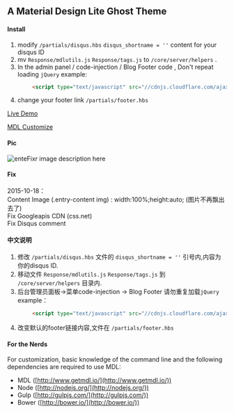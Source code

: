 ## A Material Design Lite Ghost Theme

#### Install  
1. modify `/partials/disqus.hbs`   `disqus_shortname = ''` content for your disqus ID  
2. mv `Response/mdlutils.js` `Response/tags.js` to `/core/server/helpers` .  
3. In the admin panel / code-injection / Blog Footer code , Don't repeat loading `jQuery`
example:

```html
        <script type="text/javascript" src="//cdnjs.cloudflare.com/ajax/libs/jquery/2.1.4/jquery.min.js"></script>
```

4. change your footer link `/partials/footer.hbs`

[Live Demo](https://suki.im)  

[MDL Customize](http://www.getmdl.io/customize/index.html)  

#### Pic
![enteFixr image description here](https://suki.im/content/images/2015/10/20151013141427.png)

#### Fix
2015-10-18：  
        Content Image (.entry-content img) : width:100%;height:auto; (图片不再飘出去了)  
        Fix Googleapis CDN (css.net)  
        Fix Disqus comment

#### 中文说明
1. 修改  `/partials/disqus.hbs` 文件的  `disqus_shortname = ''`  引号内,内容为 你的disqus ID.
2. 移动文件 `Response/mdlutils.js` `Response/tags.js`  到 `/core/server/helpers` 目录内.
3. 后台管理员面板->菜单code-injection -> Blog Footer 请勿重复加载`jQuery`  
example：  

```html
        <script type="text/javascript" src="//cdnjs.cloudflare.com/ajax/libs/jquery/2.1.4/jquery.min.js"></script>
```

4. 改变默认的footer链接内容,文件在 `/partials/footer.hbs`

#### For the Nerds  
For customization, basic knowledge of the command line and the following dependencies are required to use MDL:

- MDL ([http://www.getmdl.io/](http://www.getmdl.io/))
- Node ([http://nodejs.org/](http://nodejs.org/))
- Gulp ([http://gulpjs.com/](http://gulpjs.com/))
- Bower ([http://bower.io/](http://bower.io/))
